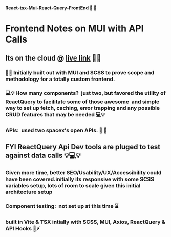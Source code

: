 #### React-tsx-Mui-React-Query-FrontEnd  🥳 🎉

#  Frontend Notes on MUI with API Calls

##  Its on the cloud @ [live link](https://spacexapi-test-ra.surge.sh)  🤹‍♀️

### 🔧🎨 Initially built out with MUI and SCSS to prove scope and methodology for a totally custom frontend. 

### 💻💡 How many components?  just two, but favored the utility of ReactQuery to facilitate some of those awesome  and simple way to set up fetch, caching, error trapping and any possible CRUD features that may be needed 💻💡

### APIs:  used two spacex's open APIs.  🔮 🌌

## FYI ReactQuery Api Dev tools are pluged to test against data calls 💡💻💡

### Given more time, better SEO/Usability/UX/Accessibility could have been covered.initially its responsive with some SCSS variables setup, lots of room to scale given this initial architecture setup

### Component testing:  not set up at this time ⌛

### built in Vite & TSX intially with SCSS, MUI, Axios, ReactQuery & API Hooks 🚀⚡
